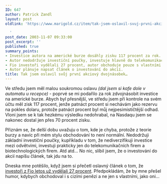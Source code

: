 ```yaml
---
ID: 647
author: Patrick Zandl
layout: post
oldlink: 'https://www.marigold.cz/item/tak-jsem-oslavil-svuj-prvni-akciovy-dvojnasobek

  '
post_date: 2003-11-07 09:33:00
post_excerpt: ''
published: true
summary_points:
- Investice autora na americké burze dosáhly zisku 117 procent za rok.
- Autor nedodržuje investiční poučky, investuje hlavně do telekomunikací a biotechnologií.
- Fio investoři vydělali 27 procent, autor obchoduje pouze s vlastními penězi.
- Autor plánuje napsat článek o investování do akcií.
title: Tak jsem oslavil svůj první akciový dvojnásobek…
---
```


<p>
Ve středu jsem měl malou soukromou oslavu <EM>(dal jsem si kafe dole v automatu u recepce)</EM> - poprvé se mi podařilo za rok&#160;zdvojnásobit investice na americké burze. Abych byl přesnější, ve středu jsem při kontrole na svém účtu měl zisk 117 procent, jenže patnáct procent si nechávám jako rezervu na pokles dolaru, protože patnáct procent byl můj nejpesimističtější odhad. Vloni jsem se k tak hezkému výsledku nedohrabal, na Nasdaqu jsem se nakonec dostal jen přes 70 procent zisku. </p>

<p>
Přiznám se, že delší dobu uvažuju o tom, kde je chyba, protože z teorie burzy a navíc při mém stylu obchodování to není normální. Nedodržuji základní investiční poučky, kupříkladu v tom, že nediverzifikuji investice mezi odvětvími, investuji prakticky jen do telekomunikačních firem a biotechnologických firem. Atd atd... No nic, slíbil jsem, že o investování do akcií napíšu článek, tak jdu na to. </p>

<p>
Dneska mne potěšilo, když jsem si přečetl oslavný článek o tom, že <A href="http://www.fio.cz/cz/zprava_a_detail.itml?id=4000012485" target=_blank>investoři z Fio letos už vydělali 27 procent</A>. Předpokládám, že by mne přešel humor, kdybych obchodoval i s cizími penězi a ne jen s vlastními, jako oni...</p>

<p>
&#160;</p>